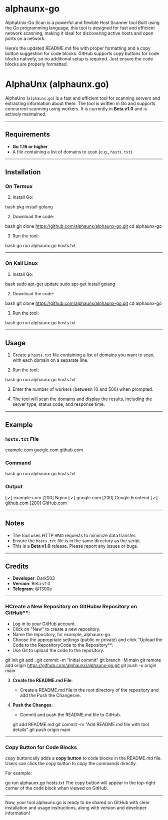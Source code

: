# alphaunx-go
AlphaUnix-Go Scan is a powerful and flexible Host Scanner tool Built using the Go programming language, this tool is designed for fast and efficient network scanning, making it ideal for discovering active hosts and open ports on a network.

Here’s the updated README.md file with proper formatting and a copy button suggestion for code blocks. GitHub supports copy buttons for code blocks natively, so no additional setup is required. Just ensure the code blocks are properly formatted.

# AlphaUnx (alphaunx.go)

AlphaUnx (`alphaunx.go`) is a fast and efficient tool for scanning servers and extracting information about them. The tool is written in Go and supports concurrent scanning using workers. It is currently in **Beta v1.0** and is actively maintained.

---

## Requirements

- **Go 1.16 or higher**
- A file containing a list of domains to scan (e.g., `hosts.txt`)

---

## Installation

### On Termux

1. Install Go:

   
bash
   pkg install golang
  

2. Download the code:

   
bash
   git clone https://github.com/alphaunx/alphaunx-go.git
   cd alphaunx-go
  

3. Run the tool:

   
bash
   go run alphaunx.go hosts.txt
  

---

### On Kali Linux

1. Install Go:

   
bash
   sudo apt-get update
   sudo apt-get install golang
  

2. Download the code:

   
bash
   git clone https://github.com/alphaunx/alphaunx-go.git
   cd alphaunx-go
  

3. Run the tool:

   
bash
   go run alphaunx.go hosts.txt
  

---

## Usage

1. Create a `hosts.txt` file containing a list of domains you want to scan, with each domain on a separate line.

2. Run the tool:

   
bash
   go run alphaunx.go hosts.txt
  

3. Enter the number of workers (between 10 and 500) when prompted.

4. The tool will scan the domains and display the results, including the server type, status code, and response time.

---

## Example

### `hosts.txt` File

example.com
google.com
github.com

### Command

bash
go run alphaunx.go hosts.txt

### Output

[✓] example.com [200] Nginx
[✓] google.com [200] Google Frontend
[✓] github.com [200] GitHub.com

---

## Notes

- The tool uses HTTP `HEAD` requests to minimize data transfer.
- Ensure the `hosts.txt` file is in the same directory as the script.
- This is a **Beta v1.0** release. Please report any issues or bugs.

---

## Credits

- **Developer**: Dark503
- **Version**: Beta v1.0
- **Telegram**: @1300e
---

### HCreate a New Repository on GitHubw Repository on GitHub**:
   - Log in to your GitHub account.
   - Click on "New" to create a new repository.
   - Name the repository, for example, alphaunx-go.
   - Choose the appropriate settings (public or private) and click "Upload the Code to the RepositoryCode to the Repository**:
   - Use Git to upload the code to the repository.

  
   git init
   git add .
   git commit -m "Initial commit"
   git branch -M main
   git remote add origin https://github.com/alphaunx/alphaunx-go.git
   git push -u origin main
   
3. **Create the README.md File**:
   - Create a README.md file in the root directory of the repository and add the Push the Changesve.

4. **Push the Changes**:
   - Commit and push the README.md file to GitHub.

  
   git add README.md
   git commit -m "Add README.md file with tool details"
   git push origin main
   
---

### Copy Button for Code Blocks

copy buttoncally adds a **copy button** to code blocks in the README.md file. Users can click the copy button to copy the commands directly.

For example:

go run alphaunx.go hosts.txt
The copy button will appear in the top-right corner of the code block when viewed on GitHub.

---

Now, your tool alphaunx.go is ready to be shared on GitHub with clear installation and usage instructions, along with version and developer information!
